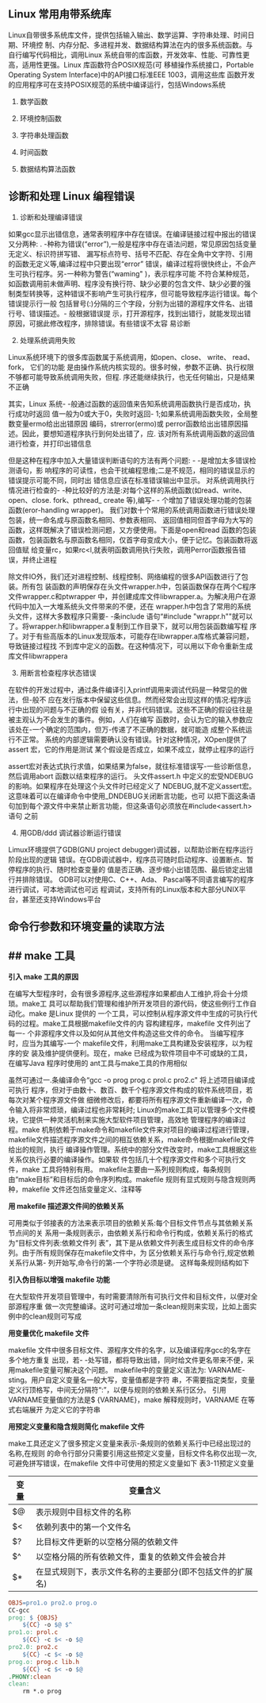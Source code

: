 ## Linux 常用甪带系统库
Linux自带很多系统库文件，提供包括输入输出、数学运算、字符串处理、时间日期、环境控
制、内存分配、多进程并发、数据结构算法在内的很多系统函数。与自行编写代码相比，调用Linux
系统自带的库函数，开发效率、性能、可靠性更高，适用性更强。Linux 库函数符合POSIX规范(可
移植操作系统接口，Portable Operating System Interface)中的API接口标准EEE 1003，调用这些库
函数开发的应用程序可在支持POSIX规范的系统中编译运行，包括Windows系统

1. 数学函数

2. 环境控制函数
3. 字符串处理函数
4. 时间函数
5. 数据结构算法函数

## 诊断和处理 Linux 编程错误

1. 诊断和处理编译错误

如果gcc显示出错信息，通常表明程序中存在错误。在编译链接过程中报出的错误又分两种: .
-种称为错误(“error”),一般是程序中存在语法问题，常见原因包括变量无定义、标识符拼写错、
漏写标点符号、括号不匹配、存在全角中文字符、引用的函数无定义等,编译过程中只要出现“error”
错误，编译过程将很快终止，不会产生可执行程序。另-一种称为警告(“waming" )，表示程序可能
不符合某种规范，如函数调用前未做声明、程序没有换行符、缺少必要的包含文件、缺少必要的强
制类型转换等，这种错误不影响产生可执行程序，但可能导致程序运行错误。每个错误提示行一般
包括冒号(:)分隔的三个字段，分别为出错的源程序文件名、出错行号、错误描述。- 般根据错误提
示，打开源程序，找到出错行，就能发现出错原因，可据此修改程序，排除错误。有些错误不太容
易诊断

2. 处理系统调用失败

Linux系统环境下的很多库函数属于系统调用，如open、close、 write、 read、 fork， 它们的功能
是由操作系统内核实现的。很多时候，参数不正确、执行权限不够都可能导致系统调用失败，但程.
序还能继续执行，也无任何输出，只是结果不正确

其实，Linux 系统- -般通过函数的返回值来告知系统调用函数执行是否成功，执行成功时返回
值一般为0或大于0，失败时返回- 1;如果系统调用函数失败，全局整数变量ermo给出出错原因
编码，strerror(ermo)或 perror函数给出出错原因描述。因此，要想知道程序执行到何处出错了，应.
该对所有系统调用函数的返回值进行检查，并打印出错信息

但是这种在程序中加入大量错误判断语句的方法有两个问题: - -是增加太多错误检测语句，影
响程序的可读性，也会干扰编程思维;二是不规范，相同的错误显示的错误提示可能不同，同时出
错信息应该在标准错误输出中显示。
对系统调用执行情况进行检查的- -种比较好的方法是:对每个这样的系统函数(如read、write、
open、close. fork、pthread_ create 等),编写- - 个增加了错误处理功能的包装函数(eror-handling wrapper)。
我们对数十个常用的系统调用函数进行错误处理包装，统一命名成与原函数名相同、参数表相同、
返回值相同但首字母为大写的函数，这样既解决了错误检测问题，又方便使用。下面是open和read
函数的包装函数，包装函数名与原函数名相同，仅首字母变成大小，便于记忆。包装函数将返回值赋
给变量rc，如果rc<l,就表明函数调用执行失败，调用Perror函数报告错误，并终止进程

除文件IO外，我们还对进程控制、线程控制、网络编程的很多API函数进行了包装。所有包
装函数的声明保存在头文件wrapper.h中，包装函数保存在两个C程序文件wrapper.c和ptwrapper
中，并创建成库文件libwrapper.a。为解决用户在源代码中加入一大堆系统头文件带来的不便，还在
wrapper.h中包含了常用的系统头文件，这样大多数程序只需要- -条include 语句“#include
"wrappr.h""就可以了。将wrapper.h和libwrapper.a复制到工作目录下，就可以用包装函数编写程
序了。对于有些高版本的Linux发现版本，可能存在libwrapper.a库格式兼容问题，导致链接过程找
不到库中定义的函数。在这种情况下，可以用以下命令重新生成库文件libwrappera

3. 用断言检查程序状态错误

在软件的开发过程中，通过条件编译引入printf调用来调试代码是一种常见的做法，但-般不
应在发行版本中保留这些信息。然而经常会出现这样的情况:程序运行中出现的问题与不正确的假
设有关，并非代码错误。这些不正确的假设往往是被主观认为不会发生的事件。例如，人们在编写
函数时，会认为它的输入参数应该处在-一个确定的范围内，但万-传递了不正确的数据，就可能造
成整个系统运行不正常。
系统的内部逻辑需要确认没有错误。针对这种情况，XOpen提供了assert 宏，它的作用是测试
某个假设是否成立，如果不成立，就停止程序的运行

assert宏对表达式执行求值，如果结果为false，就往标准错误写-一些诊断信息，然后调用abort
函数以结束程序的运行。
头文件assert.h
中定义的宏受NDEBUG的影响。如果程序在处理这个头文件时已经定义了
NDEBUG,就不定义assert宏。这意味着可以在编译命令中使用_DNDEBUG关闭断言功能，也可
以把下面这条语句加到每个源文件中来禁止断言功能，但这条语句必须放在#include<assert.h>语句
之前

4. 用GDB/ddd 调试器诊断运行错误

Limux环境提供了GDB(GNU project debugger)调试器，以帮助诊断在程序运行阶段出现的逻辑
错误。在GDB调试器中，程序员可随时启动程序、设置断点、暂停程序的执行、随时检查变量的
值是否正确、逐步缩小出错范围、最后锁定出错行并排除错误。
GDB可以对使用C、C++、Ada、 Pascal等不同语言编写的程序进行调试，可本地调试也可远
程调试，支持所有的Linux版本和大部分UNIX平台，甚至还支持Windows平台

## 命令行参数和环境变量的读取方法

## ## make 工具

**引入 make 工具的原因**

在编写大型程序时，会有很多源程序,这些源程序如果都由人工维护,将会十分烦琐。make工
具可以帮助我们管理和维护所开发项目的源代码，使这些例行工作自动化。make 是Linux 提供的
一个工具，可以控制从程序源文件中生成的可执行代码的过程。make工具根据makefile文件的内
容构建程序，makefile 文件列出了每一- 个非源程序文件以及如何从其他文件构造这些文件的命令。
当编写程序时，应当为其编写-一个 makefile文件，利用make工具构建及安装程序，以为程序的安
装及维护提供便利。现在，make 已经成为软件项目中不可或缺的工具，在编写Java 程序时使用的
ant工具与make工具的作用相似

虽然可通过一.条编译命令“gcc -o prog prog.c
prol.c pro2.c" 将上述项目编译成可执行
程序，但对于由数十、数百、数千个程序源文件构成的软件系统项目，若每次对某个程序源文件做
细微修改后，都要将所有程序源文件重新编译一次，命令输入将非常烦琐，编译过程也非常耗时;
Linux的make工具可以管理多个文件模块，它提供一种灵活机制来实施大型软件项目管理，高效地
管理程序的编译过程。make 机制依赖于make命令和makefile文件来对项目的编译过程进行管理，
makefile文件描述程序源文件之间的相互依赖关系，make命令根据makefile文件给出的规则，执行
编译操作管理。系统中的部分文件改变时，make工具根据这些关系仅执行必要的编译操作。如果软
件包括几十个程序源文件和多个可执行文件，make 工具将特别有用。
makefile主要由一系列规则构成，每条规则由“make目标”和目标后的命令序列构成。makefile
规则有显式规则与隐含规则两种，makefile 文件还包括变量定义、注释等

**用 makefile 描述源文件间的依赖关系**

可用类似于邻接表的方法来表示项目的依赖关系:每个目标文件节点与其依赖关系节点间的关
系用一条规则表示，由依赖关系行和命令行构成，依赖关系行的格式为“目标文件列表:依赖文件列
表”，其下是从依赖文件列表生成目标文件的命令序列。由于所有规则保存在makefile文件中，为
区分依赖关系行与命令行,规定依赖关系行从第- 列开始写,命令行的第-一个字符必须是<TAB>键。
这样每条规则结构如下

**引入伪目标以增强 makefile 功能**

在大型软件开发项目管理中，有时需要清除所有可执行文件和目标文件，以便对全部源程序重
做一次完整编译。这时可通过增加一条clean规则来实现，比如上面实例中的clean规则可写成

**用变量优化 makefile 文件**

makefile
文件中很多目标文件、源程序文件的名字，以及编译程序gcc的名字在多个地方重复
出现，若- -处写错，都将导致出错，同时给文件更名带来不便，采用makefile变量可解决这个问题。
makefile中的变量定义语法为: VARNAME- sting。用户自定义变量名一般大写，变量值都是字符
串，不需要指定类型，变量定义行顶格写，中间无分隔符“:”，以便与规则的依赖关系行区分。
引用VARNAME变量值的方法是$ {VARNAME}，make 解释规则时，VARNAME 在等式右端展开
为定义它的字符串

**用预定义变量和隐含规则简化 makefile 文件**

make工具还定义了很多预定义变量来表示-条规则的依赖关系行中已经出现过的名称,在规则
的命令行部分只需要引用这些预定义变量，目标文件名称仅出现一次, 可避免拼写错误，在makefile
文件中可使用的预定义变量如下
表3-11预定义变量

| 变量 | 变量含义                                                   |
| ---- | ---------------------------------------------------------- |
| $@   | 表示规则中目标文件的名称                                   |
| $<   | 依赖列表中的第一个文件名                                   |
| $?   | 比目标文件更新的以空格分隔的依赖文件                       |
| $^   | 以空格分隔的所有依赖文件，重复的依赖文件会被合并           |
| $*   | 在显式规则下，表示文件名称的主要部分(即不包括文件的扩展名) |

```makefile
OBJS=pro1.o pro2.o prog.o
CC-gcc
prog: $ {OBJS}
	${CC} -o $@ $^
pro1.o: prol.c
	${CC} -c $< -o $@
pro2.0: pro2.c
	${CC} -c $< -o $@
prog.o: prog.c lib.h
	${CC} -c $< -o $@
.PHONY:clean
clean:
	rm *.o prog
```



